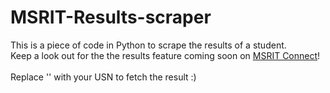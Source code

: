# MSRIT-Results-scraper
This is a piece of code in Python to scrape the results of a student.<br>
Keep a look out for the the results feature coming soon on [MSRIT Connect](https://play.google.com/store/apps/details?id=msrit.msritconnect.com.msritconnect&hl=en)!<br>
<br>
Replace '<USN Goes Here>' with your USN to fetch the result :)
